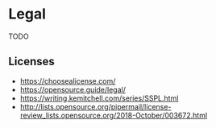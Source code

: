 # Legal

TODO

## Licenses

* https://choosealicense.com/
* https://opensource.guide/legal/
* https://writing.kemitchell.com/series/SSPL.html
* http://lists.opensource.org/pipermail/license-review_lists.opensource.org/2018-October/003672.html
